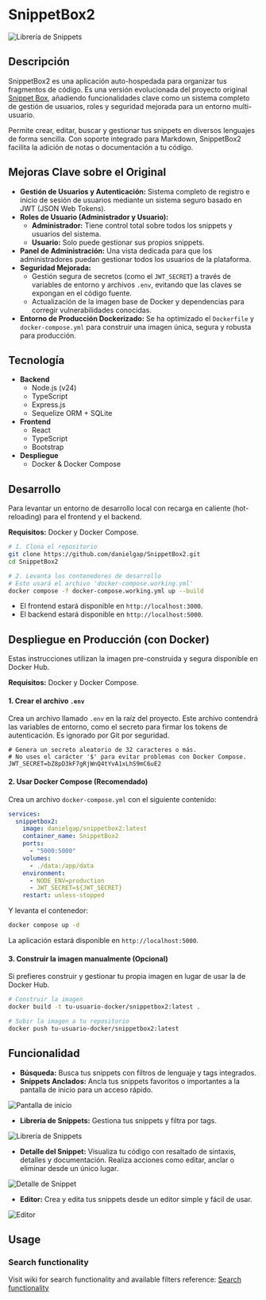 # SnippetBox2

![Librería de Snippets](./.github/img/snippets.png)

## Descripción

SnippetBox2 es una aplicación auto-hospedada para organizar tus fragmentos de código. Es una versión evolucionada del proyecto original [Snippet Box](https://github.com/pawelmalak/snippet-box), añadiendo funcionalidades clave como un sistema completo de gestión de usuarios, roles y seguridad mejorada para un entorno multi-usuario.

Permite crear, editar, buscar y gestionar tus snippets en diversos lenguajes de forma sencilla. Con soporte integrado para Markdown, SnippetBox2 facilita la adición de notas o documentación a tu código.

## Mejoras Clave sobre el Original

- **Gestión de Usuarios y Autenticación:** Sistema completo de registro e inicio de sesión de usuarios mediante un sistema seguro basado en JWT (JSON Web Tokens).
- **Roles de Usuario (Administrador y Usuario):**
  - **Administrador:** Tiene control total sobre todos los snippets y usuarios del sistema.
  - **Usuario:** Solo puede gestionar sus propios snippets.
- **Panel de Administración:** Una vista dedicada para que los administradores puedan gestionar todos los usuarios de la plataforma.
- **Seguridad Mejorada:**
  - Gestión segura de secretos (como el `JWT_SECRET`) a través de variables de entorno y archivos `.env`, evitando que las claves se expongan en el código fuente.
  - Actualización de la imagen base de Docker y dependencias para corregir vulnerabilidades conocidas.
- **Entorno de Producción Dockerizado:** Se ha optimizado el `Dockerfile` y `docker-compose.yml` para construir una imagen única, segura y robusta para producción.

## Tecnología

- **Backend**
  - Node.js (v24)
  - TypeScript
  - Express.js
  - Sequelize ORM + SQLite
- **Frontend**
  - React
  - TypeScript
  - Bootstrap
- **Despliegue**
  - Docker & Docker Compose

## Desarrollo

Para levantar un entorno de desarrollo local con recarga en caliente (hot-reloading) para el frontend y el backend.

**Requisitos:** Docker y Docker Compose.

```sh
# 1. Clona el repositorio
git clone https://github.com/danielgap/SnippetBox2.git
cd SnippetBox2

# 2. Levanta los contenedores de desarrollo
# Esto usará el archivo 'docker-compose.working.yml'
docker compose -f docker-compose.working.yml up --build
```
- El frontend estará disponible en `http://localhost:3000`.
- El backend estará disponible en `http://localhost:5000`.

## Despliegue en Producción (con Docker)

Estas instrucciones utilizan la imagen pre-construida y segura disponible en Docker Hub.

**Requisitos:** Docker y Docker Compose.

#### 1. Crear el archivo `.env`

Crea un archivo llamado `.env` en la raíz del proyecto. Este archivo contendrá las variables de entorno, como el secreto para firmar los tokens de autenticación. Es ignorado por Git por seguridad.

```env
# Genera un secreto aleatorio de 32 caracteres o más.
# No uses el carácter '$' para evitar problemas con Docker Compose.
JWT_SECRET=bZ8pD3kF7gRjWnQ4tYvA1xLhS9mC6uE2
```

#### 2. Usar Docker Compose (Recomendado)

Crea un archivo `docker-compose.yml` con el siguiente contenido:

```yaml
services:
  snippetbox2:
    image: danielgap/snippetbox2:latest
    container_name: SnippetBox2
    ports:
      - "5000:5000"
    volumes:
      - ./data:/app/data
    environment:
      - NODE_ENV=production
      - JWT_SECRET=${JWT_SECRET}
    restart: unless-stopped
```

Y levanta el contenedor:
```sh
docker compose up -d
```
La aplicación estará disponible en `http://localhost:5000`.

#### 3. Construir la imagen manualmente (Opcional)

Si prefieres construir y gestionar tu propia imagen en lugar de usar la de Docker Hub.

```sh
# Construir la imagen
docker build -t tu-usuario-docker/snippetbox2:latest .

# Subir la imagen a tu repositorio
docker push tu-usuario-docker/snippetbox2:latest
```

## Funcionalidad

- **Búsqueda:** Busca tus snippets con filtros de lenguaje y tags integrados.
- **Snippets Anclados:** Ancla tus snippets favoritos o importantes a la pantalla de inicio para un acceso rápido.

![Pantalla de inicio](./.github/img/home.png)

- **Librería de Snippets:** Gestiona tus snippets y filtra por tags.

![Librería de Snippets](./.github/img/snippets.png)

- **Detalle del Snippet:** Visualiza tu código con resaltado de sintaxis, detalles y documentación. Realiza acciones como editar, anclar o eliminar desde un único lugar.

![Detalle de Snippet](./.github/img/snippet.png)

- **Editor:** Crea y edita tus snippets desde un editor simple y fácil de usar.

![Editor](./.github/img/editor.png)

## Usage

### Search functionality

Visit wiki for search functionality and available filters reference: [Search functionality](https://github.com/pawelmalak/snippet-box/wiki/Search-functionality)
